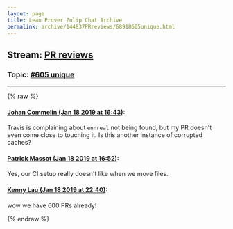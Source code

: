 ```yaml
---
layout: page
title: Lean Prover Zulip Chat Archive 
permalink: archive/144837PRreviews/68918605unique.html
---
```


## Stream: [PR reviews](index.html)
### Topic: [#605 unique](68918605unique.html)

---


{% raw %}
#### [ Johan Commelin (Jan 18 2019 at 16:43)](https://leanprover.zulipchat.com/#narrow/stream/144837-PR%20reviews/topic/%23605%20unique/near/156377215):
<p>Travis is complaining about <code>ennreal</code> not being found, but my PR doesn't even come close to touching it. Is this another instance of corrupted caches?</p>

#### [ Patrick Massot (Jan 18 2019 at 16:52)](https://leanprover.zulipchat.com/#narrow/stream/144837-PR%20reviews/topic/%23605%20unique/near/156377966):
<p>Yes, our CI setup really doesn't like when we move files.</p>

#### [ Kenny Lau (Jan 18 2019 at 22:40)](https://leanprover.zulipchat.com/#narrow/stream/144837-PR%20reviews/topic/%23605%20unique/near/156401887):
<p>wow we have 600 PRs already!</p>


{% endraw %}

